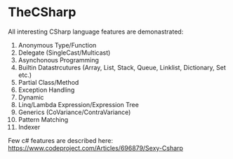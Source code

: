 # TheCSharp
All interesting CSharp language features are demonastrated:
1. Anonymous Type/Function
2. Delegate (SingleCast/Multicast)
3. Asynchonous Programming
4. Builtin Datastrcutures (Array, List, Stack, Queue, Linklist, Dictionary, Set etc.)
5. Partial Class/Method
6. Exception Handling
7. Dynamic
8. Linq/Lambda Expression/Expression Tree
9. Generics (CoVariance/ContraVariance)
10. Pattern Matching
11. Indexer


Few c# features are described here:
https://www.codeproject.com/Articles/696879/Sexy-Csharp
